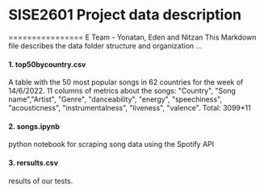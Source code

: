# SISE2601 Project data description
================
E Team - Yonatan, Eden and Nitzan
This Markdown file describes the data folder structure and organization ...

#### 1. top50bycountry.csv
A table with the 50 most popular songs in 62 countries for the week of 14/6/2022. 11 columns of metrics about the songs: "Country", "Song name","Artist", "Genre", "danceability", "energy", "speechiness", "acousticness", "instrumentalness", "liveness", "valence". Total: 3099*11


#### 2. songs.ipynb
python notebook for scraping song data using the Spotify API

#### 3. rersults.csv
results of our tests.

